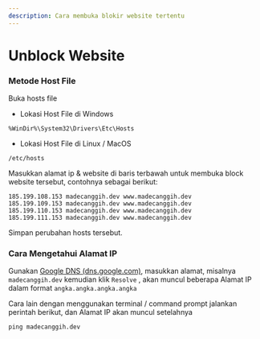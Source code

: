 ```yaml
---
description: Cara membuka blokir website tertentu
---
```


# Unblock Website

### Metode Host File

Buka hosts file

* Lokasi Host File di Windows

```text
%WinDir%\System32\Drivers\Etc\Hosts
```

* Lokasi Host File di Linux / MacOS

```text
/etc/hosts
```

Masukkan alamat ip & website di baris terbawah untuk membuka block website tersebut, contohnya sebagai berikut:

```text
185.199.108.153 madecanggih.dev www.madecanggih.dev
185.199.109.153 madecanggih.dev www.madecanggih.dev
185.199.110.153 madecanggih.dev www.madecanggih.dev
185.199.111.153 madecanggih.dev www.madecanggih.dev
```

Simpan perubahan hosts tersebut.

### Cara Mengetahui Alamat IP

Gunakan [Google DNS \(dns.google.com\)](https://dns.google.com/), masukkan alamat, misalnya `madecanggih.dev` kemudian klik `Resolve` , akan muncul beberapa Alamat IP dalam format `angka.angka.angka.angka` 

Cara lain dengan menggunakan terminal / command prompt jalankan perintah berikut, dan Alamat IP akan muncul setelahnya 

```text
ping madecanggih.dev
```

